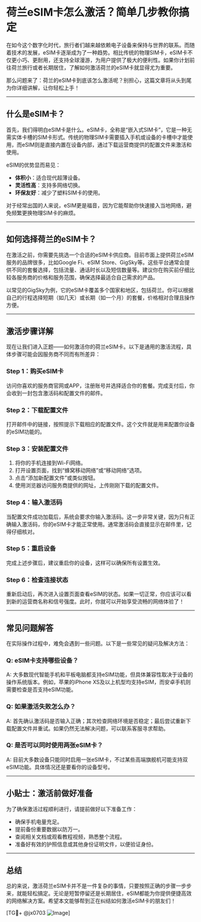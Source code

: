 # 荷兰eSIM卡怎么激活？简单几步教你搞定

在如今这个数字化时代，旅行者们越来越依赖电子设备来保持与世界的联系。而随着技术的发展，eSIM卡逐渐成为了一种趋势。相比传统的物理SIM卡，eSIM卡不仅更小巧、更耐用，还支持全球漫游，为用户提供了极大的便利性。如果你计划前往荷兰旅行或者长期居住，了解如何激活荷兰的eSIM卡就显得尤为重要。

那么问题来了：荷兰的eSIM卡到底该怎么激活呢？别担心，这篇文章将从头到尾为你详细讲解，让你轻松上手！

---

## 什么是eSIM卡？

首先，我们得明白eSIM卡是什么。eSIM卡，全称是“嵌入式SIM卡”，它是一种无需实体卡槽的SIM卡形式。传统的物理SIM卡需要插入手机或设备的卡槽中才能使用，而eSIM则是直接内置在设备内部，通过下载运营商提供的配置文件来激活和使用。

eSIM的优势显而易见：
- **体积小**：适合现代超薄设备。
- **灵活性高**：支持多网络切换。
- **环保友好**：减少了塑料SIM卡的使用。

对于经常出国的人来说，eSIM更是福音，因为它能帮助你快速接入当地网络，避免频繁更换物理SIM卡的麻烦。

---

## 如何选择荷兰的eSIM卡？

在激活之前，你需要先挑选一个合适的eSIM卡供应商。目前市面上提供荷兰eSIM服务的品牌很多，比如Google Fi、eSIM Store、GigSky等。这些平台通常会提供不同的套餐选择，包括流量、通话时长以及短信数量等。建议你在购买前仔细比较各服务商的价格和服务范围，确保选择最适合自己需求的产品。

以常见的GigSky为例，它的eSIM卡覆盖多个国家和地区，包括荷兰。你可以根据自己的行程选择短期（如几天）或长期（如一个月）的套餐，价格相对合理且操作方便。

---

## 激活步骤详解

现在让我们进入正题——如何激活你的荷兰eSIM卡。以下是通用的激活流程，具体步骤可能会因服务商不同而有所差异：

### Step 1：购买eSIM卡
访问你喜欢的服务商官网或APP，注册账号并选择适合你的套餐。完成支付后，你会收到一封包含激活码和配置文件的邮件。

### Step 2：下载配置文件
打开邮件中的链接，按照提示下载相应的配置文件。这个文件就是用来配置你设备的eSIM功能的。

### Step 3：安装配置文件
1. 将你的手机连接到Wi-Fi网络。
2. 打开设置页面，找到“蜂窝移动网络”或“移动网络”选项。
3. 点击“添加新配置文件”或类似按钮。
4. 使用浏览器访问服务商提供的网址，上传刚刚下载的配置文件。

### Step 4：输入激活码
当配置文件成功加载后，系统会要求你输入激活码。这一步非常关键，因为只有正确输入激活码，你的eSIM卡才能正常使用。通常激活码会直接显示在邮件里，记得仔细核对。

### Step 5：重启设备
完成上述步骤后，建议重启你的设备，这样可以确保所有设置生效。

### Step 6：检查连接状态
重新启动后，再次进入设置页面查看eSIM的状态。如果一切正常，你应该可以看到新的运营商名称和信号强度。此时，你就可以开始享受流畅的网络体验了！

---

## 常见问题解答

在实际操作过程中，难免会遇到一些问题。以下是一些常见的疑问及解决方法：

### Q: eSIM卡支持哪些设备？
A: 大多数现代智能手机和平板电脑都支持eSIM功能，但具体兼容性取决于设备的操作系统版本。例如，苹果的iPhone XS及以上机型均支持eSIM，而安卓手机则需要检查是否支持eSIM功能。

### Q: 如果激活失败怎么办？
A: 首先确认激活码是否输入正确；其次检查网络环境是否稳定；最后尝试重新下载配置文件并重试。如果仍然无法解决问题，可以联系客服寻求帮助。

### Q: 是否可以同时使用两张eSIM卡？
A: 目前大多数设备只能同时启用一张eSIM卡，不过某些高端旗舰机可能支持双eSIM功能。具体情况还是要看你的设备型号。

---

## 小贴士：激活前做好准备

为了确保激活过程顺利进行，请提前做好以下准备工作：
- 确保手机电量充足。
- 提前备份重要数据以防万一。
- 查阅相关文档或观看教程视频，熟悉整个流程。
- 准备好有效的护照信息或其他身份证明文件，以便验证身份。

---

## 总结

总的来说，激活荷兰eSIM卡并不是一件复杂的事情，只要按照正确的步骤一步步来，就能轻松搞定。无论是短暂停留还是长期居住，eSIM都能为你提供便捷高效的网络解决方案。希望本文能够帮到正在纠结如何激活eSIM卡的朋友们！

[TG💪+ @jx0703 ![Image](https://github.com/user-attachments/assets/dbca1d08-cadb-493c-b0ec-ad6f7a83f270)]